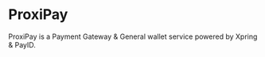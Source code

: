 # ProxiPay
ProxiPay is a Payment Gateway &amp; General wallet service powered by Xpring &amp; PayID.
